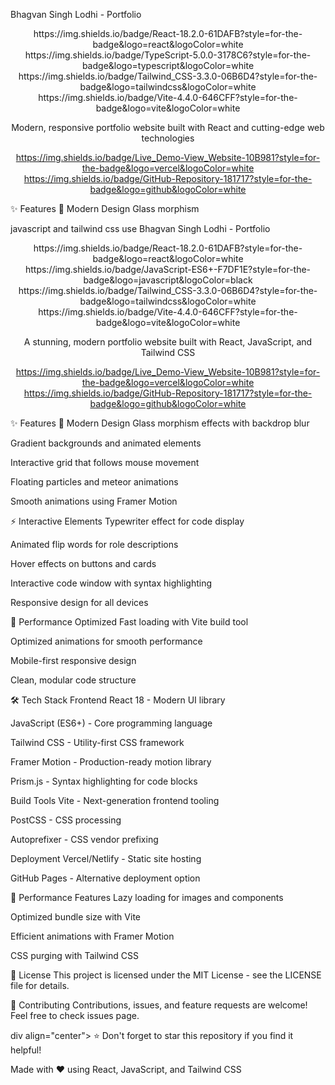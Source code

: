 Bhagvan Singh Lodhi - Portfolio
<div align="center">
https://img.shields.io/badge/React-18.2.0-61DAFB?style=for-the-badge&logo=react&logoColor=white
https://img.shields.io/badge/TypeScript-5.0.0-3178C6?style=for-the-badge&logo=typescript&logoColor=white
https://img.shields.io/badge/Tailwind_CSS-3.3.0-06B6D4?style=for-the-badge&logo=tailwindcss&logoColor=white
https://img.shields.io/badge/Vite-4.4.0-646CFF?style=for-the-badge&logo=vite&logoColor=white

Modern, responsive portfolio website built with React and cutting-edge web technologies

https://img.shields.io/badge/Live_Demo-View_Website-10B981?style=for-the-badge&logo=vercel&logoColor=white
https://img.shields.io/badge/GitHub-Repository-181717?style=for-the-badge&logo=github&logoColor=white

</div>
✨ Features
🎨 Modern Design
Glass morphism

javascript and tailwind css use
Bhagvan Singh Lodhi - Portfolio
<div align="center">
https://img.shields.io/badge/React-18.2.0-61DAFB?style=for-the-badge&logo=react&logoColor=white
https://img.shields.io/badge/JavaScript-ES6+-F7DF1E?style=for-the-badge&logo=javascript&logoColor=black
https://img.shields.io/badge/Tailwind_CSS-3.3.0-06B6D4?style=for-the-badge&logo=tailwindcss&logoColor=white
https://img.shields.io/badge/Vite-4.4.0-646CFF?style=for-the-badge&logo=vite&logoColor=white

A stunning, modern portfolio website built with React, JavaScript, and Tailwind CSS

https://img.shields.io/badge/Live_Demo-View_Website-10B981?style=for-the-badge&logo=vercel&logoColor=white
https://img.shields.io/badge/GitHub-Repository-181717?style=for-the-badge&logo=github&logoColor=white

</div>
✨ Features
🎨 Modern Design
Glass morphism effects with backdrop blur

Gradient backgrounds and animated elements

Interactive grid that follows mouse movement

Floating particles and meteor animations

Smooth animations using Framer Motion

⚡ Interactive Elements
Typewriter effect for code display

Animated flip words for role descriptions

Hover effects on buttons and cards

Interactive code window with syntax highlighting

Responsive design for all devices

🚀 Performance Optimized
Fast loading with Vite build tool

Optimized animations for smooth performance

Mobile-first responsive design

Clean, modular code structure

🛠️ Tech Stack
Frontend
React 18 - Modern UI library

JavaScript (ES6+) - Core programming language

Tailwind CSS - Utility-first CSS framework

Framer Motion - Production-ready motion library

Prism.js - Syntax highlighting for code blocks

Build Tools
Vite - Next-generation frontend tooling

PostCSS - CSS processing

Autoprefixer - CSS vendor prefixing

Deployment
Vercel/Netlify - Static site hosting

GitHub Pages - Alternative deployment option


🌟 Performance Features
Lazy loading for images and components

Optimized bundle size with Vite

Efficient animations with Framer Motion

CSS purging with Tailwind CSS

📄 License
This project is licensed under the MIT License - see the LICENSE file for details.

🤝 Contributing
Contributions, issues, and feature requests are welcome! Feel free to check issues page.

div align="center">
⭐ Don't forget to star this repository if you find it helpful!

Made with ❤️ using React, JavaScript, and Tailwind CSS

</div>
